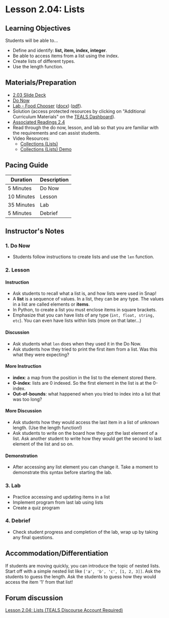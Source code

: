# Lesson 2.04: Lists

## Learning Objectives

Students will be able to...

* Define and identify: **list, item, index, integer**.
* Be able to access items from a list using the index.
* Create lists of different types.
* Use the length function.

## Materials/Preparation

* [2.03 Slide Deck](https://github.com/TEALSK12/2nd-semester-introduction-to-computer-science/raw/master/units/2_unit/slidedecks/Intro%20Python%202.04%20TEALS.pptx)
* [Do Now][]
* [Lab - Food Chooser][] ([docx][]) ([pdf][]).
* Solution (access protected resources by clicking on "Additional Curriculum Materials" on the [TEALS Dashboard][]).
* [Associated Readings 2.4](https://tealsk12.github.io/2nd-semester-introduction-to-computer-science/readings.md#associatedreadings/2.4)
* Read through the do now, lesson, and lab so that you are familiar with the requirements and can assist students.
* Video Resources:
  * [Collections (Lists)](https://youtu.be/beA8IsY3mQs)
  * [Collections (Lists) Demo](https://youtu.be/4PaSlXNjawM)

## Pacing Guide

| **Duration** | **Description** |
| ------------ | --------------- |
| 5 Minutes  | Do Now |
| 10 Minutes | Lesson |
| 35 Minutes | Lab |
| 5 Minutes | Debrief |

## Instructor's Notes

### 1. Do Now

* Students follow instructions to create lists and use the `len` function.

### 2. Lesson

#### Instruction

* Ask students to recall what a list is, and how lists were used in Snap!
* A **list** is a sequence of values. In a list, they can be any type. The values in a list are called elements or **items**.
* In Python, to create a list you must enclose items in square brackets.
* Emphasize that you can have lists of any type (`int, float, string, etc`). You can even have lists within lists (more on that later...)

#### Discussion

* Ask students what `len` does when they used it in the Do Now.
* Ask students how they tried to print the first item from a list. Was this what they were expecting?

#### More Instruction

* **index**: a map from the position in the list to the element stored there.
* **0-index**: lists are 0 indexed. So the first element in the list is at the 0-index.
* **Out-of-bounds**: what happened when you tried to index into a list that was too long?

#### More Discussion

* Ask students how they would access the last item in a list of unknown length. (Use the length function!)
* Ask students to write on the board how they got the last element of a list. Ask another student to write how they would get the second to last element of the list and so on.

#### Demonstration

* After accessing any list element you can change it. Take a moment to demonstrate this syntax before starting the lab.

### 3. Lab

* Practice accessing and updating items in a list
* Implement program from last lab using lists
* Create a quiz program

### 4. Debrief

* Check student progress and completion of the lab, wrap up by taking any final questions.

## Accommodation/Differentiation

If students are moving quickly, you can introduce the topic of nested lists. Start off with a simple nested list like `['a', 'b', 'c', [1, 2, 3]]`. Ask the students to guess the length. Ask the students to guess how they would access the item '1' from that list!

## Forum discussion

[Lesson 2.04: Lists (TEALS Discourse Account Required)](https://forums.tealsk12.org/c/2nd-semester-unit-2/lesson-2-04-lists)
  
[Do Now]: do_now.md
[Lab - Food Chooser]: lab.md
[TEALS Dashboard]: http:/www.tealsk12.org/dashboard
[pdf]: https://github.com/TEALSK12/2nd-semester-introduction-to-computer-science/raw/master/units/2_unit/04_lesson/lab.pdf
[docx]: https://github.com/TEALSK12/2nd-semester-introduction-to-computer-science/raw/master/units/2_unit/04_lesson/lab.docx
